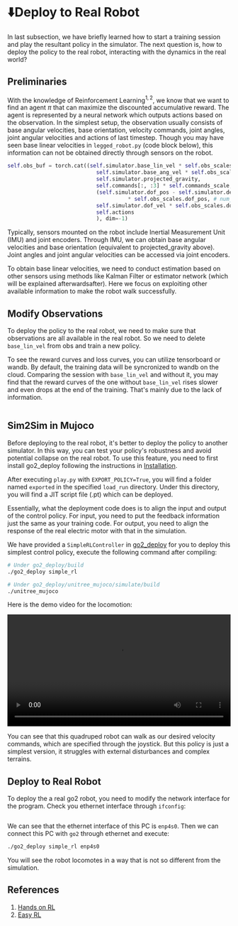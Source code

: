 # ⬇️Deploy to Real Robot

In last subsection, we have briefly learned how to start a training session and play the resultant policy in the simulator. The next question is, how to deploy the policy to the real robot, interacting with the dynamics in the real world? 

## Preliminaries

With the knowledge of Reinforcement Learning$^{1,2}$, we know that we want to find an agent $\pi$ that can maximize the discounted accumulative reward. The agent is represented by a neural network which outputs actions based on the observation. In the simplest setup, the observation usually consists of base angular velocities, base orientation, velocity commands, joint angles, joint angular velocities and actions of last timestep. Though you may have seen base linear velocities in `legged_robot.py` (code block below), this information can not be obtained directly through sensors on the robot.

```python
self.obs_buf = torch.cat((self.simulator.base_lin_vel * self.obs_scales.lin_vel,                    # 3
                            self.simulator.base_ang_vel * self.obs_scales.ang_vel,                   # 3
                            self.simulator.projected_gravity,                                         # 3
                            self.commands[:, :3] * self.commands_scale,                   # 3
                            (self.simulator.dof_pos - self.simulator.default_dof_pos) 
                                      * self.obs_scales.dof_pos, # num_dofs
                            self.simulator.dof_vel * self.obs_scales.dof_vel,                         # num_dofs
                            self.actions                                                    # num_actions
                            ), dim=-1)
```

Typically, sensors mounted on the robot include Inertial Measurement Unit (IMU) and joint encoders. Through IMU, we can obtain base angular velocities and base orientation (equivalent to projected_gravity above). Joint angles and joint angular velocities can be accessed via joint encoders. 

To obtain base linear velocities, we need to conduct estimation based on other sensors using methods like Kalman Filter or estimator network (which will be explained afterwardsafter). Here we focus on exploiting other available information to make the robot walk successfully.

## Modify Observations

To deploy the policy to the real robot, we need to make sure that observations are all available in the real robot. So we need to delete `base_lin_vel` from obs and train a new policy.

To see the reward curves and loss curves, you can utilize tensorboard or wandb. By default, the training data will be syncronized to wandb on the cloud. Comparing the session with `base_lin_vel` and without it, you may find that the reward curves of the one without `base_lin_vel` rises slower and even drops at the end of the training. That's mainly due to the lack of information.

```{figure} ../../_static/images/compare_with_and_wo_lin_vel.png
```

## Sim2Sim in Mujoco

Before deploying to the real robot, it's better to deploy the policy to another simulator. In this way, you can test your policy's robustness and avoid potential collapse on the real robot. To use this feature, you need to first install go2_deploy following the instructions in [Installation](installation.md).

After executing `play.py` with `EXPORT_POLICY=True`, you will find a folder named `exported` in the specified `load_run` directory. Under this directory, you will find a JIT script file (.pt) which can be deployed.

Essentially, what the deployment code does is to align the input and output of the control policy. For input, you need to put the feedback information just the same as your training code. For output, you need to align the response of the real electric motor with that in the simulation.

We have provided a `SimpleRLController` in [go2_deploy](https://github.com/lupinjia/go2_deploy/tree/main) for you to deploy this simplest control policy, execute the following command after compiling:

```bash
# Under go2_deploy/build
./go2_deploy simple_rl

# Under go2_deploy/unitree_mujoco/simulate/build
./unitree_mujoco
```

Here is the demo video for the locomotion:

<video preload="auto" controls="True" width="100%">
<source src="https://github.com/lupinjia/genesis_lr/raw/main/docs/source/_static/videos/simple_rl_demo.mp4" type="video/mp4">
</video>

You can see that this quadruped robot can walk as our desired velocity commands, which are specified through the joystick. But this policy is just a simplest version, it struggles with external disturbances and complex terrains.

## Deploy to Real Robot

To deploy the a real go2 robot, you need to modify the network interface for the program. Check you ethernet interface through `ifconfig`:

```{figure} ../../_static/images/ifconfig_output.jpeg
```

We can see that the ethernet interface of this PC is `enp4s0`. Then we can connect this PC with `go2` through ethernet and execute: 

```bash
./go2_deploy simple_rl enp4s0
```

You will see the robot locomotes in a way that is not so different from the simulation.


## References

1. [Hands on RL](https://hrl.boyuai.com/)
2. [Easy RL](https://datawhalechina.github.io/easy-rl/#/)